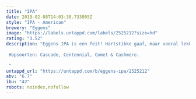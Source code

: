 ```yaml
---
title: "IPA"
date: 2019-02-08T14:03:38.733005Z
style: "IPA - American"
brewery: "Eggens"
image: "https://labels.untappd.com/labels/2525212?size=hd"
rating: "3.52"
description: "Eggens IPA is een feit! Hartstikke gaaf, maar vooral lekker! Deze IPA is zacht moutig, maar vooral heel erg hoppig! Het bier ruikt heel fruitig, dit door de grote hoeveelheid hop tijdens de dry hop, maar ook een lekkere bitter,  Hopsoorten: Cascade, Centennial, Comet & Cashmere.  "
untappd_url: "https://untappd.com/b/eggens-ipa/2525212"
abv: "6.7"
ibu: "42"
robots: noindex,nofollow
---
```

